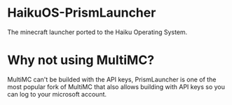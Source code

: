 # HaikuOS-PrismLauncher
The minecraft launcher ported to the Haiku Operating System.
# Why not using MultiMC?
MultiMC can't be builded with the API keys, PrismLauncher is one of the most popular fork of MultiMC that also allows building with API keys so you can log to your microsoft account.

